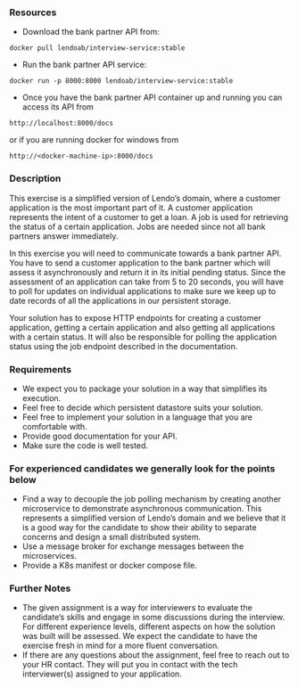 ### Resources
- Download the bank partner API from:
```
docker pull lendoab/interview-service:stable
```
- Run the bank partner API service:
```
docker run -p 8000:8000 lendoab/interview-service:stable
```
- Once you have the bank partner API container up and running you can access its API from 
```
http://localhost:8000/docs
```
or if you are running docker for windows from
```
http://<docker-machine-ip>:8000/docs
```

### Description
This exercise is a simplified version of Lendo’s domain, where a customer application is the
most important part of it. A customer application represents the intent of a customer to get
a loan. A job is used for retrieving the status of a certain application. Jobs are needed since
not all bank partners answer immediately.

In this exercise you will need to communicate towards a bank partner API. You have to send
a customer application to the bank partner which will assess it asynchronously and return it
in its initial pending status. Since the assessment of an application can take from 5 to 20
seconds, you will have to poll for updates on individual applications to make sure we keep
up to date records of all the applications in our persistent storage.

Your solution has to expose HTTP endpoints for creating a customer application, getting a
certain application and also getting all applications with a certain status. It will also be
responsible for polling the application status using the job endpoint described in the
documentation.

### Requirements
- We expect you to package your solution in a way that simplifies its execution.
- Feel free to decide which persistent datastore suits your solution.
- Feel free to implement your solution in a language that you are comfortable with.
- Provide good documentation for your API.
- Make sure the code is well tested.

### For experienced candidates we generally look for the points below
- Find a way to decouple the job polling mechanism by creating another microservice
to demonstrate asynchronous communication. This represents a simplified version
of Lendo’s domain and we believe that it is a good way for the candidate to show
their ability to separate concerns and design a small distributed system.
- Use a message broker for exchange messages between the microservices.
- Provide a K8s manifest or docker compose file.

### Further Notes
- The given assignment is a way for interviewers to evaluate the candidate’s skills and
engage in some discussions during the interview. For different experience levels,
different aspects on how the solution was built will be assessed. We expect the
candidate to have the exercise fresh in mind for a more fluent conversation.
- If there are any questions about the assignment, feel free to reach out to your HR
contact. They will put you in contact with the tech interviewer(s) assigned to your
application.
